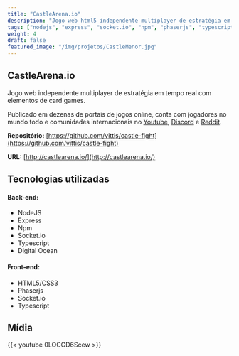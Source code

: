 ```yaml
---
title: "CastleArena.io"
description: "Jogo web html5 independente multiplayer de estratégia em tempo real com elementos de card games."
tags: ["nodejs", "express", "socket.io", "npm", "phaserjs", "typescript"]
weight: 4
draft: false
featured_image: "/img/projetos/CastleMenor.jpg"
---
```


## CastleArena.io

Jogo web independente multiplayer de estratégia em tempo real com elementos de card games.

Publicado em dezenas de portais de jogos online, conta com jogadores no mundo todo e comunidades internacionais no [Youtube](https://www.youtube.com/watch?v=0LOCGD6Scew), [Discord](https://discord.gg/tP2YjDb) e [Reddit](https://www.reddit.com/r/castlearena/).

**Repositório:** [https://github.com/vittis/castle-fight](https://github.com/vittis/castle-fight)

**URL:** [http://castlearena.io/](http://castlearena.io/)

## Tecnologias utilizadas
<h4>Back-end:</h4>

* NodeJS
* Express
* Npm
* Socket.io
* Typescript
* Digital Ocean

<h4>Front-end:</h4>

* HTML5/CSS3
* Phaserjs
* Socket.io
* Typescript

## Mídia

{{< youtube 0LOCGD6Scew >}}


